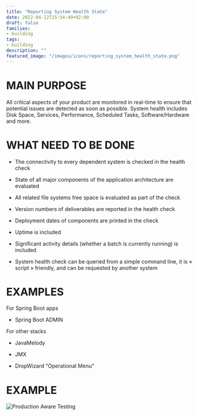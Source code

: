```yaml
---
title: "Reporting System Health State"
date: 2022-04-12T15:54:49+02:00
draft: false
families:
- building
tags:
- building
description: ""
featured_image: "/images/icons/reporting_system_health_state.png"
---
```


# MAIN PURPOSE

All critical aspects of your product are monitored in real-time to ensure that potential issues are detected as soon as possible. System health includes Disk Space, Services, Performance, Scheduled Tasks, Software/Hardware and more.



# WHAT NEED TO BE DONE

* The connectivity to every dependent system is checked in the health check

* State of all major components of the application architecture are evaluated

* All related file systems free space is evaluated as part of the check

* Version numbers of deliverables are reported in the health check

* Deployment dates of components are printed in the check

* Uptime is included

* Significant activity details (whether a batch is currently running) is included

* System health check can be queried from a simple command line, it is « script » friendly, and can be requested by another system


# EXAMPLES

For Spring Boot apps
* Spring Boot ADMIN

For other stacks

* JavaMelody

* JMX

* DropWizard “Operational Menu”



# EXAMPLE  

![Production Aware Testing](/images/building/reporting_system_health_state.png)

